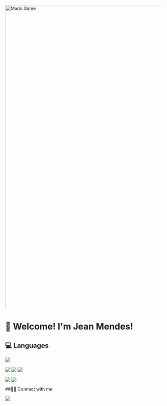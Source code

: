 <img src="https://github.com/TheDudeThatCode/TheDudeThatCode/blob/master/Assets/Mario_Gameplay.gif" alt="Mario Game" width="980">

# 🚀 Welcome! I'm Jean Mendes!

<!--
- 🔭 I’m currently working on ...
- 🌱 I’m currently learning ...
- 👯 I’m looking to collaborate on ...
- 🤔 I’m looking for help with ...
- 💬 Ask me about ...
- 📫 How to reach me: ...
- 😄 Pronouns: ...
- ⚡ Fun fact: ...


- 🎓📚 Education
- 🎮🕹 Games

-->

## 💻 Languages

<img align="center" src="https://github-readme-stats.vercel.app/api/top-langs/?username=jeanvga&theme=dark&hide_langs_below=1" />


<img align="center" src="https://img.shields.io/badge/JavaScript-323330?style=for-the-badge&logo=javascript&logoColor=F7DF1E" />     <img align="center" src="https://img.shields.io/badge/HTML5-E34F26?style=for-the-badge&logo=html5&logoColor=white" />     <img align="center" src="https://img.shields.io/badge/CSS3-1572B6?style=for-the-badge&logo=css3&logoColor=white" />

<img align="center" src="https://img.shields.io/badge/React-20232A?style=for-the-badge&logo=react&logoColor=61DAFB" />     <img align="center" src="https://img.shields.io/badge/Node.js-339933?style=for-the-badge&logo=nodedotjs&logoColor=white" />



##🤜🤛 Connect with me

<a href="https://www.linkedin.com/in/jeanmendes/">
  <img align="center" src="https://img.shields.io/badge/LinkedIn-0077B5?style=for-the-badge&logo=linkedin&logoColor=white" />
</a>

